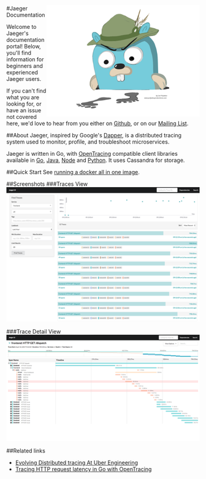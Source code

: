 <img align="right" src="images/jaeger-vector.svg" width=400>
#Jaeger Documentation

Welcome to Jaeger's documentation portal! Below, you'll find information for beginners and experienced Jaeger users. 

If you can't find what you are looking for, or have an issue not covered here, we'd love to hear from you either on [Github](https://github.com/uber/jaeger/issues), or on our [Mailing List](https://groups.google.com/forum/#!forum/jaeger-tracing). 

##About
Jaeger, inspired by Google's [Dapper](https://research.google.com/pubs/pub36356.html), is a distributed tracing system used to monitor, profile, and troubleshoot microservices.

Jaeger is written in Go, with [OpenTracing](http://opentracing.io/) compatible client libraries available in [Go](https://github.com/uber/jaeger-client-go), [Java](https://github.com/uber/jaeger-client-java), [Node](https://github.com/uber/jaeger-client-node) and [Python](https://github.com/uber/jaeger-client-python). It uses Cassandra for storage.

##Quick Start
See [running a docker all in one image](getting_started.md#all-in-one-docker-image).

##Screenshots
###Traces View
[![Traces View](images/traces-ss.png)](images/traces-ss.png)

###Trace Detail View
[![Detail View](images/trace-detail-ss.png)](images/trace-detail-ss.png)

##Related links
- [Evolving Distributed tracing At Uber Engineering](https://eng.uber.com/distributed-tracing/)
- [Tracing HTTP request latency in Go with OpenTracing](https://medium.com/opentracing/tracing-http-request-latency-in-go-with-opentracing-7cc1282a100a)
